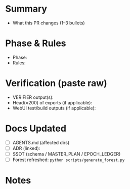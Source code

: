 # Summary

- What this PR changes (1–3 bullets)

# Phase & Rules

- Phase: <!-- e.g., Phase 5 (PR-017) -->
- Rules: <!-- e.g., 000,006,013,021,022,025,026-029 -->

# Verification (paste raw)

- VERIFIER output(s):
- Head(≈200) of exports (if applicable):
- WebUI test/build outputs (if applicable):

# Docs Updated

- [ ] AGENTS.md (affected dirs)
- [ ] ADR (linked):
- [ ] SSOT (schema / MASTER_PLAN / EPOCH_LEDGER)
- [ ] Forest refreshed: `python scripts/generate_forest.py`

# Notes
